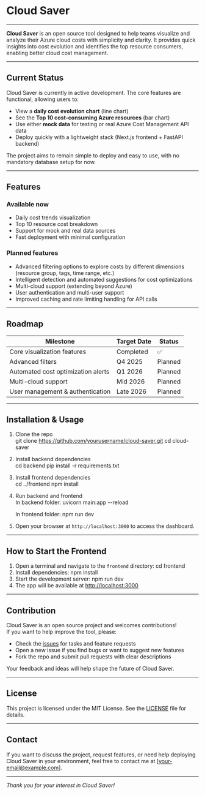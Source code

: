 # Cloud Saver

---

**Cloud Saver** is an open source tool designed to help teams visualize and analyze their Azure cloud costs with simplicity and clarity. It provides quick insights into cost evolution and identifies the top resource consumers, enabling better cloud cost management.

---

## Current Status

Cloud Saver is currently in active development. The core features are functional, allowing users to:

- View a **daily cost evolution chart** (line chart)
- See the **Top 10 cost-consuming Azure resources** (bar chart)
- Use either **mock data** for testing or real Azure Cost Management API data
- Deploy quickly with a lightweight stack (Next.js frontend + FastAPI backend)

The project aims to remain simple to deploy and easy to use, with no mandatory database setup for now.

---

## Features

### Available now

- Daily cost trends visualization
- Top 10 resource cost breakdown
- Support for mock and real data sources
- Fast deployment with minimal configuration

### Planned features

- Advanced filtering options to explore costs by different dimensions (resource group, tags, time range, etc.)
- Intelligent detection and automated suggestions for cost optimizations
- Multi-cloud support (extending beyond Azure)
- User authentication and multi-user support
- Improved caching and rate limiting handling for API calls

---

## Roadmap

| Milestone                          | Target Date | Status  |
| ---------------------------------- | ----------- | ------- |
| Core visualization features        | Completed   | ✅      |
| Advanced filters                   | Q4 2025     | Planned |
| Automated cost optimization alerts | Q1 2026     | Planned |
| Multi-cloud support                | Mid 2026    | Planned |
| User management & authentication   | Late 2026   | Planned |

---

## Installation & Usage

1. Clone the repo  
   git clone https://github.com/yourusername/cloud-saver.git
   cd cloud-saver

2. Install backend dependencies  
   cd backend
   pip install -r requirements.txt

3. Install frontend dependencies  
   cd ../frontend
   npm install

4. Run backend and frontend  
   In backend folder:
   uvicorn main:app --reload

   In frontend folder:
   npm run dev

5. Open your browser at `http://localhost:3000` to access the dashboard.

---

## How to Start the Frontend

1. Open a terminal and navigate to the `frontend` directory:
   cd frontend
2. Install dependencies:
   npm install
3. Start the development server:
   npm run dev
4. The app will be available at [http://localhost:3000](http://localhost:3000)

---

## Contribution

Cloud Saver is an open source project and welcomes contributions!  
If you want to help improve the tool, please:

- Check the [issues](https://github.com/yourusername/cloud-saver/issues) for tasks and feature requests
- Open a new issue if you find bugs or want to suggest new features
- Fork the repo and submit pull requests with clear descriptions

Your feedback and ideas will help shape the future of Cloud Saver.

---

## License

This project is licensed under the MIT License. See the [LICENSE](LICENSE) file for details.

---

## Contact

If you want to discuss the project, request features, or need help deploying Cloud Saver in your environment, feel free to contact me at [your-email@example.com].

---

_Thank you for your interest in Cloud Saver!_
